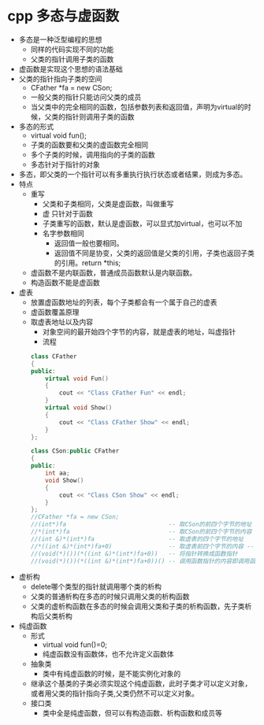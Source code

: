 # cpp 多态与虚函数

- 多态是一种泛型编程的思想
	- 同样的代码实现不同的功能
	- 父类的指针调用子类的函数
- 虚函数是实现这个思想的语法基础
- 父类的指针指向子类的空间
	- CFather *fa = new CSon;
	- 一般父类的指针只能访问父类的成员
	- 当父类中的完全相同的函数，包括参数列表和返回值，声明为virtual的时候，父类的指针则调用子类的函数
- 多态的形式
	- virtual void fun();
	- 子类的函数要和父类的虚函数完全相同
	- 多个子类的时候，调用指向的子类的函数
	- 多态针对于指针的对象
- 多态，即父类的一个指针可以有多重执行执行状态或者结果，则成为多态。
- 特点
	- 重写
		- 父类和子类相同，父类是虚函数，叫做重写
		- 虚 只针对于函数
		- 子类重写的函数，默认是虚函数，可以显式加virtual，也可以不加
		- 名字参数相同
			- 返回值一般也要相同。
			- 返回值不同是协变，父类的返回值是父类的引用，子类也返回子类的引用。return *this;
	- 虚函数不是内联函数，普通成员函数默认是内联函数。
	- 构造函数不能是虚函数
- 虚表
	- 放置虚函数地址的列表，每个子类都会有一个属于自己的虚表
	- 虚函数覆盖原理
	- 取虚表地址以及内容
		- 对象空间的最开始四个字节的内容，就是虚表的地址，叫虚指针
		- 流程
		```cpp
		class CFather
		{
		public:
			virtual void Fun()
			{
				cout << "Class CFather Fun" << endl;
			}
			virtual void Show()
			{
				cout << "Class CFather Show" << endl;
			}
		};

		class CSon:public CFather
		{
		public:
			int aa;
			void Show()
			{
				cout << "Class CSon Show" << endl;
			}
		};
		//CFather *fa = new CSon;
		//(int*)fa                             -- 取CSon的前四个字节的地址
		//*(int*)fa                            -- 取CSon的前四个字节的内容 -- 即虚表的地址
		//(int &)*(int*)fa                     -- 取虚表的四个字节的地址
		//*((int &)*(int*)fa+0)                -- 取虚表前四个字节的内容 -- 函数的地址
		//(void(*)())(*((int &)*(int*)fa+0))   -- 将指针转换成函数指针
		//(void(*)())(*((int &)*(int*)fa+0))() -- 调用函数指针的内容即调用函数
		```
- 虚析构
	- delete哪个类型的指针就调用哪个类的析构
	- 父类的普通析构在多态的时候只调用父类的析构函数
	- 父类的虚析构函数在多态的时候会调用父类和子类的析构函数，先子类析构后父类析构
- 纯虚函数
	- 形式
		- virtual void fun()=0;
		- 纯虚函数没有函数体，也不允许定义函数体
	- 抽象类
		- 类中有纯虚函数的时候，是不能实例化对象的
	- 继承这个基类的子类必须实现这个纯虚函数，此时子类才可以定义对象，或者用父类的指针指向子类,父类仍然不可以定义对象。
	- 接口类
		- 类中全是纯虚函数，但可以有构造函数、析构函数和成员等